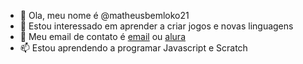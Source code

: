 - 👋 Ola, meu nome é @matheusbemloko21
- 👀 Estou interessado em aprender a criar jogos e novas linguagens
- 🌱 Meu email de contato é [email](matheusolimello@gmail.com) ou [alura](www.alura.com.br)
- 📫 Estou aprendendo a programar Javascript e Scratch

<!---
matheusbemloko21/matheusbemloko21 is a ✨ special ✨ repository because its `README.md` (this file) appears on your GitHub profile.
You can click the Preview link to take a look at your changes.
--->
